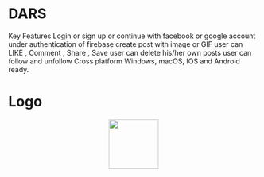 
# DARS
 
 Key Features
Login or sign up
or continue with facebook or google account under authentication of firebase
create post with image or GIF
user can LIKE , Comment , Share , Save
user can delete his/her own posts
user can follow and unfollow
Cross platform
Windows, macOS, IOS and Android ready.


# Logo
<center> 
<img src="https://user-images.githubusercontent.com/106588996/180645572-45ef4753-285b-4735-b06b-9eace4d074af.png" height="100" width="100" >
</center
